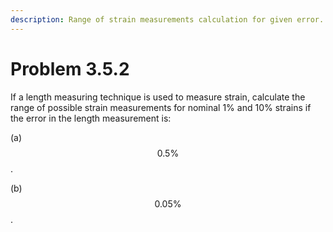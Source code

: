 ```yaml
---
description: Range of strain measurements calculation for given error.
---
```


# Problem 3.5.2

If a length measuring technique is used to measure strain, calculate the range of possible strain measurements for nominal 1% and 10% strains if the error in the length measurement is:&#x20;

(a) $$0.5\%$$.&#x20;

(b) $$0.05\%$$.
